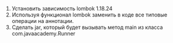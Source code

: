 1. Установить зависимость lombok 1.18.24
2. Используя функционал lombok заменить в коде все типовые операции на аннотации.
3. Сделать jar, который будет вызывать метод main из класса com.javaacademy.Runner